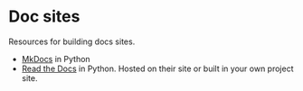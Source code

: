 # Doc sites

Resources for building docs sites.

- [MkDocs](https://www.mkdocs.org/) in Python
- [Read the Docs](https://readthedocs.org/) in Python. Hosted on their site or built in your own project site.
